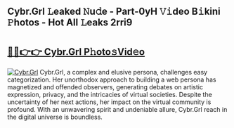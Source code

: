 ## Cybr.Grl 𝙻eaked 𝙽u𝚍e - Part-0yH 𝚅𝚒deo B𝚒kini 𝙿hotos - Hot All 𝙻eaks 2rri9

# <h2><a href="http://ld74r7c.urlbe.top/?page=Cybr.Grl">🔗🔗👉👉 Cybr.Grl P𝚑oto𝚜Vid𝚎o</a></h2>

[![Cybr.Grl](https://i.imgur.com/eBuTRDB.gif)](http://ld74r7c.urlbe.top/?page=Cybr.Grl)
Cybr.Grl, a complex and elusive persona, challenges easy categorization. Her unorthodox approach to building a web persona has magnetized and offended observers, generating debates on artistic expression, privacy, and the intricacies of virtual societies. Despite the uncertainty of her next actions, her impact on the virtual community is profound. With an unwavering spirit and undeniable allure, Cybr.Grl reach in the digital universe is boundless.
